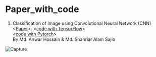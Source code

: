 # Paper_with_code


1. Classification of Image using Convolutional Neural Network (CNN) <[Paper](https://github.com/Elman295/Paper_with_code/blob/main/2-Classification-of-Image-using-Convolutional.pdf)>.  <[code with TensorFlow](https://github.com/Elman295/Paper_with_code/blob/main/Classification_of_Image_using_Convolutional_Neural_Network_(CNN).ipynb)> <br/> <[code with Pytorch](https://github.com/Elman295/Paper_with_code/blob/main/Classification_of_Image_using_Convolutional_Neural_Network_(CNN)_Pytorch.ipynb)><br/>
 By Md. Anwar Hossain & Md. Shahriar Alam Sajib <br/>
 
 ![Capture](https://user-images.githubusercontent.com/77393687/225598930-9a08ac8a-1700-4542-9fb2-2019b296c3e1.PNG)

